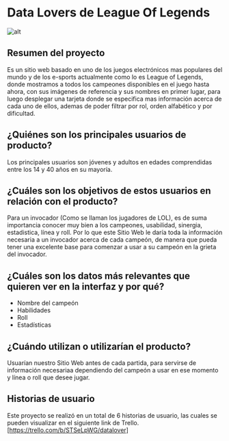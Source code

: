 # Data Lovers de League Of Legends
![alt](https://lolstatic-a.akamaihd.net/frontpage/apps/prod/harbinger-l10-website/es-es/production/es-es/static/twitter-fafabb053dd48811ea554fe63188cc1a.jpg)

## Resumen del proyecto
Es un sitio web basado en uno de los juegos electrónicos mas populares del mundo y de los e-sports actualmente como lo es League of Legends,
donde mostramos a todos los campeones disponibles en el juego hasta ahora, con sus imágenes de referencia y sus nombres en primer lugar, para luego desplegar una tarjeta donde se especifica mas información acerca de cada uno de ellos, ademas de poder filtrar por rol, orden alfabético y por dificultad.

## ¿Quiénes son los principales usuarios de producto?
Los principales usuarios son jóvenes y adultos en edades comprendidas entre los 14 y 40 años en su mayoría. 

## ¿Cuáles son los objetivos de estos usuarios en relación con el producto?
Para un invocador (Como se llaman los jugadores de LOL), es de suma importancia conocer muy bien a los campeones,
usabilidad, sinergia, estadistica, línea y roll. Por lo que este Sitio Web le daría toda la información necesaria 
a un invocador acerca de cada campeón, de manera que pueda tener una excelente base para comenzar a usar a su
campeón en la grieta del invocador.

## ¿Cuáles son los datos más relevantes que quieren ver en la interfaz y por qué?
  * Nombre del campeón
  * Habilidades
  * Roll
  * Estadísticas
  
## ¿Cuándo utilizan o utilizarían el producto?
Usuarían nuestro Sitio Web antes de cada partida, para servirse de información necesariaa dependiendo del campeón a
usar en ese momento y línea o roll que desee jugar.

## Historias de usuario
Este proyecto se realizó en un total de 6 historias de usuario, las cuales se pueden visualizar en el siguiente link de Trello.
[https://trello.com/b/STSeLpWG/datalover]
